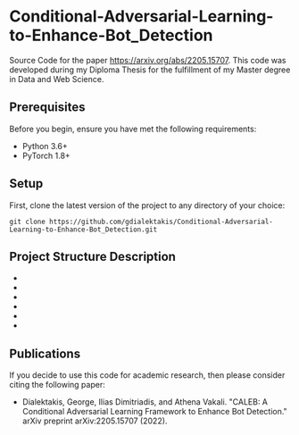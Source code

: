 # Conditional-Adversarial-Learning-to-Enhance-Bot_Detection
Source Code for the paper https://arxiv.org/abs/2205.15707.
This code was developed during my Diploma Thesis for the fulfillment of my Master degree in Data and Web Science.

## Prerequisites

Before you begin, ensure you have met the following requirements:

* Python 3.6+
* PyTorch 1.8+

## Setup
First, clone the latest version of the project to any directory of your choice:

```
git clone https://github.com/gdialektakis/Conditional-Adversarial-Learning-to-Enhance-Bot_Detection.git
```

## Project Structure Description
- 

- 

- 

- 

- 

- 

## Publications

If you decide to use this code for academic research, then please consider citing the following paper:
* Dialektakis, George, Ilias Dimitriadis, and Athena Vakali. "CALEB: A Conditional Adversarial Learning Framework to Enhance Bot Detection." arXiv preprint arXiv:2205.15707 (2022).
